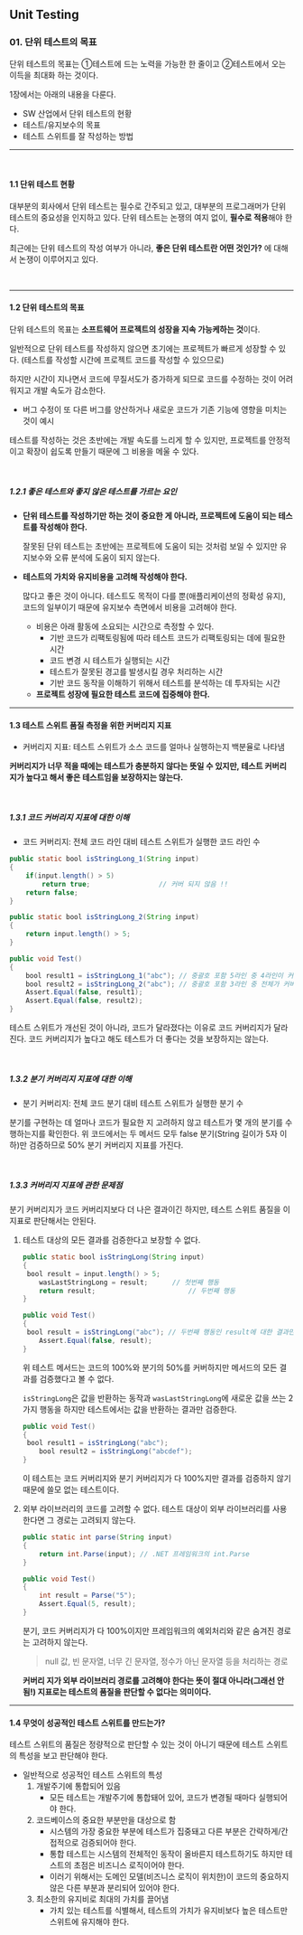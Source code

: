 ## Unit Testing

### 01. 단위 테스트의 목표

단위 테스트의 목표는 ①테스트에 드는 노력을 가능한 한 줄이고 ②테스트에서 오는 이득을 최대화 하는 것이다.

1장에서는 아래의 내용을 다룬다.

- SW 산업에서 단위 테스트의 현황
- 테스트/유지보수의 목표
- 테스트 스위트를 잘 작성하는 방법

---

<br>

#### 1.1 단위 테스트 현황

대부분의 회사에서 단위 테스트는 필수로 간주되고 있고, 대부분의 프로그래머가 단위 테스트의 중요성을 인지하고 있다. 
단위 테스트는 논쟁의 여지 없이, **필수로 적용**해야 한다.

최근에는 단위 테스트의 작성 여부가 아니라, **좋은 단위 테스트란 어떤 것인가?** 에 대해서 논쟁이 이루어지고 있다.

<br>

---



#### 1.2 단위 테스트의 목표

단위 테스트의 목표는 **소프트웨어 프로젝트의 성장을 지속 가능케하는 것**이다.

일반적으로 단위 테스트를 작성하지 않으면 초기에는 프로젝트가 빠르게 성장할 수 있다. (테스트를 작성할 시간에 프로젝트 코드를 작성할 수 있으므로)

하지만 시간이 지나면서 코드에 무질서도가 증가하게 되므로 코드를 수정하는 것이 어려워지고 개발 속도가 감소한다.

- 버그 수정이 또 다른 버그를 양산하거나 새로운 코드가 기존 기능에 영향을 미치는 것이 예시

테스트를 작성하는 것은 초반에는 개발 속도를 느리게 할 수 있지만, 프로젝트를 안정적이고 확장이 쉽도록 만들기 때문에 그 비용을 메울 수 있다.

<br>

##### 1.2.1 좋은 테스트와 좋지 않은 테스트를 가르는 요인

- **단위 테스트를 작성하기만 하는 것이 중요한 게 아니라, 프로젝트에 도움이 되는 테스트를 작성해야 한다.**

  잘못된 단위 테스트는 초반에는 프로젝트에 도움이 되는 것처럼 보일 수 있지만 유지보수와 오류 분석에 도움이 되지 않는다.

- **테스트의 가치와 유지비용을 고려해 작성해야 한다.**
  
  많다고 좋은 것이 아니다. 테스트도 목적이 다를 뿐(애플리케이션의 정확성 유지), 코드의 일부이기 때문에 유지보수 측면에서 비용을 고려해야 한다.
  
  - 비용은 아래 활동에 소요되는 시간으로 측정할 수 있다.
    - 기반 코드가 리팩토링됨에 따라 테스트 코드가 리팩토링되는 데에 필요한 시간
    - 코드 변경 시 테스트가 실행되는 시간
    - 테스트가 잘못된 경고를 발생시킬 경우 처리하는 시간
    - 기반 코드 동작을 이해하기 위해서 테스트를 분석하는 데 투자되는 시간
  - **프로젝트 성장에 필요한 테스트 코드에 집중해야 한다.**

---

#### 1.3 테스트 스위트 품질 측정을 위한 커버리지 지표

- 커버리지 지표: 테스트 스위트가 소스 코드를 얼마나 실행하는지 백분율로 나타냄

**커버리지가 너무 적을 때에는 테스트가 충분하지 않다는 뜻일 수 있지만, 테스트 커버리지가 높다고 해서 좋은 테스트임을 보장하지는 않는다.**

<br>

##### 1.3.1  코드 커버리지 지표에 대한 이해

- 코드 커버리지: 전체 코드 라인 대비 테스트 스위트가 실행한 코드 라인 수

```java
public static bool isStringLong_1(String input) 
{									
	if(input.length() > 5)			  
		return true;				 // 커버 되지 않음 !!
	return false;
}

public static bool isStringLong_2(String input)
{									
	return input.length() > 5;
}

public void Test()
{
	bool result1 = isStringLong_1("abc"); // 중괄호 포함 5라인 중 4라인이 커버돼 80% 커버리지
    bool result2 = isStringLong_2("abc"); // 중괄호 포함 3라인 중 전체가 커버돼 100% 커버리지
    Assert.Equal(false, result1);
    Assert.Equal(false, result2);
}
```

테스트 스위트가 개선된 것이 아니라, 코드가 달라졌다는 이유로 코드 커버리지가 달라진다.
코드 커버리지가 높다고 해도 테스트가 더 좋다는 것을 보장하지는 않는다.

<br>

##### 1.3.2  분기 커버리지 지표에 대한 이해

- 분기 커버리지: 전체 코드 분기 대비 테스트 스위트가 실행한 분기 수

분기를 구현하는 데 얼마나 코드가 필요한 지 고려하지 않고 테스트가 몇 개의 분기를 수행하는지를 확인한다.
위 코드에서는 두 메서드 모두 false 분기(String 길이가 5자 이하)만 검증하므로 50% 분기 커버리지 지표를 가진다.

<br>

##### 1.3.3  커버리지 지표에 관한 문제점

분기 커버리지가 코드 커버리지보다 더 나은 결과이긴 하지만, 테스트 스위트 품질을 이 지표로 판단해서는 안된다.

1. 테스트 대상의 모든 결과를 검증한다고 보장할 수 없다.

   ```java
   public static bool isStringLong(String input)
   {									
   	bool result = input.length() > 5;
       wasLastStringLong = result; 		// 첫번째 행동
       return result;						// 두번째 행동
   }
   
   public void Test()
   {
   	bool result = isStringLong("abc"); // 두번째 행동인 result에 대한 결과만 검증
       Assert.Equal(false, result);
   }
   ```

   위 테스트 메서드는 코드의 100%와 분기의 50%를 커버하지만 메서드의 모든 결과를 검증했다고 볼 수 없다.

   `isStringLong`은 값을 반환하는 동작과 `wasLastStringLong`에 새로운 값을 쓰는 2가지 행동을 하지만 테스트에서는 값을 반환하는 결과만 검증한다.

   ```java
   public void Test()
   {
   	bool result1 = isStringLong("abc"); 
       bool result2 = isStringLong("abcdef"); 
   }
   ```

   이 테스트는 코드 커버리지와 분기 커버리지가 다 100%지만 결과를 검증하지 않기 때문에 쓸모 없는 테스트이다.

   

2. 외부 라이브러리의 코드를 고려할 수 없다.
   테스트 대상이 외부 라이브러리를 사용한다면 그 경로는 고려되지 않는다.

   ```java
   public static int parse(String input)
   {
       return int.Parse(input); // .NET 프레임워크의 int.Parse
   }
   
   public void Test()
   {
       int result = Parse("5");
       Assert.Equal(5, result);
   }
   ```

   분기, 코드 커버리지가 다 100%이지만 프레임워크의 예외처리와 같은 숨겨진 경로는 고려하지 않는다.

   > null 값, 빈 문자열, 너무 긴 문자열, 정수가 아닌 문자열 등을 처리하는 경로

   **커버리 지가 외부 라이브러리 경로를 고려해야 한다는 뜻이 절대 아니라(그래선 안됨!) 지표로는 테스트의 품질을 판단할 수 없다는 의미이다.**

----

#### 1.4 무엇이 성공적인 테스트 스위트를 만드는가?

테스트 스위트의 품질은 정량적으로 판단할 수 있는 것이 아니기 때문에 테스트 스위트의 특성을 보고 판단해야 한다.

- 일반적으로 성공적인 테스트 스위트의 특성
  1. 개발주기에 통합되어 있음
     - 모든 테스트는 개발주기에 통합돼어 있어, 코드가 변경될 때마다 실행되어야 한다.
  2. 코드베이스의 중요한 부분만을 대상으로 함
     - 시스템의 가장 중요한 부분에 테스트가 집중돼고 다른 부분은 간략하게/간접적으로 검증되어야 한다.
     - 통합 테스트는 시스템의 전체적인 동작이 올바른지 테스트하기도 하지만 테스트의 초점은 비즈니스 로직이어야 한다.
     - 이러기 위해서는 도메인 모델(비즈니스 로직이 위치한)이 코드의 중요하지 않은 다른 부분과 분리되어 있어야 한다.
  3. 최소한의 유지비로 최대의 가치를 끌어냄
     - 가치 있는 테스트를 식별해서, 테스트의 가치가 유지비보다 높은 테스트만 스위트에 유지해야 한다.

